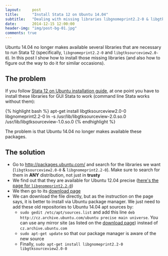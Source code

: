 ```yaml
---
layout:     post
title:      "Install Stata 12 on Ubuntu 14.04"
subtitle:   "Dealing with missing libraries libgnomeprint2.2-0 & libgtksourceview-1.0.so.0."
date:       2014-12-15 12:00:00
header-img: "img/post-bg-01.jpg"
comments: true
---
```

Ubuntu 14.04 no longer makes available several libraries that are necessary to run Stata 12 (specifically, `libgnomeprint2.2-0` and `libgtksourceview2.0-0`). In this post I show how to install those missing libraries (and also how to figure out the way to do it for similar occasions).

## The problem

If you follow [Stata 12 on Ubuntu installation guide](http://eduardgrebe.net/2012/10/installing-stata-12-on-ubuntu-12-04/), at one point you have to install these libraries for GUI Stata to work (command line Stata works without them):

{% highlight bash %}
apt-get install libgtksourceview2.0-0 libgnomeprint2.2-0
ln -s /usr/lib/libgtksourceview-2.0.so.0 /usr/lib/libgtksourceview-1.0.so.0
{% endhighlight %}

The problem is that Ubuntu 14.04 no longer makes available these packages.

## The solution

- Go to http://packages.ubuntu.com/ and search for the libraries we want (`libgtksourceview2.0-0` & `libgnomeprint2.2-0`). Make sure to search for them in **ANY** distribution, not just in **trusty**
- We find out that they are available for Ubuntu 12.04 precise ([here's the page for `libgnomeprint2.2-0`](http://packages.ubuntu.com/precise/libgnomeprint2.2-0))
- We then go to its [download page](http://packages.ubuntu.com/precise/amd64/libgnomeprint2.2-0/download)
- We can download the file directly, but as the instruction on the page says, it is better to install via Ubuntu package manager. We just need to add these old repositories to Ubuntu 14.04 apt sources by:
	- `sudo gedit /etc/apt/sources.list` and add this line `deb http://cz.archive.ubuntu.com/ubuntu precise main universe`. You can use any mirror site (as listed on the [download page](http://packages.ubuntu.com/precise/amd64/libgnomeprint2.2-0/download)) instead of `cz.archive.ubuntu.com` 
	- `sudo apt-get update` so that our package manager is aware of the new source
	- Finally, `sudo apt-get install libgnomeprint2.2-0 libgtksourceview2.0-0`

